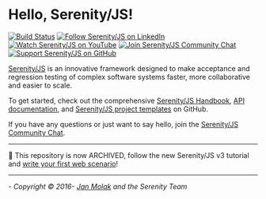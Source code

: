 # Hello, Serenity/JS!

[![Build Status](https://github.com/serenity-js/tutorial-hello-serenity-js/workflows/Build/badge.svg)](https://github.com/serenity-js/tutorial-hello-serenity-js/actions)
[![Follow Serenity/JS on LinkedIn](https://img.shields.io/badge/Follow-Serenity%2FJS%20-0077B5?logo=linkedin)](https://www.linkedin.com/company/serenity-js)
[![Watch Serenity/JS on YouTube](https://img.shields.io/badge/Watch-@serenity--js-E62117?logo=youtube)](https://www.youtube.com/@serenity-js)
[![Join Serenity/JS Community Chat](https://img.shields.io/badge/Chat-Serenity%2FJS%20Community-FBD30B?logo=matrix)](https://matrix.to/#/#serenity-js:gitter.im)
[![Support Serenity/JS on GitHub](https://img.shields.io/badge/Support-@serenity--js-703EC8?logo=github)](https://github.com/sponsors/serenity-js)

[Serenity/JS](https://serenity-js.org) is an innovative framework designed to make acceptance and regression testing
of complex software systems faster, more collaborative and easier to scale.

To get started, check out the comprehensive [Serenity/JS Handbook](https://serenity-js.org/handbook), [API documentation](https://serenity-js.org/api/core), and [Serenity/JS project templates](https://serenity-js.org/handbook/getting-started#serenityjs-project-templates) on GitHub.

If you have any questions or just want to say hello, join the [Serenity/JS Community Chat](https://matrix.to/#/#serenity-js:gitter.im).

---

🌆 This repository is now ARCHIVED, follow the new Serenity/JS v3 tutorial and [write your first web scenario](https://serenity-js.org/handbook/web-testing/your-first-web-scenario/)!

----

_- Copyright &copy; 2016- [Jan Molak](https://janmolak.com) and the Serenity Team_
